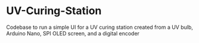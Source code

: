 # UV-Curing-Station
Codebase to run a simple UI for a UV curing station created from a UV bulb, Arduino Nano, SPI OLED screen, and a digital encoder
